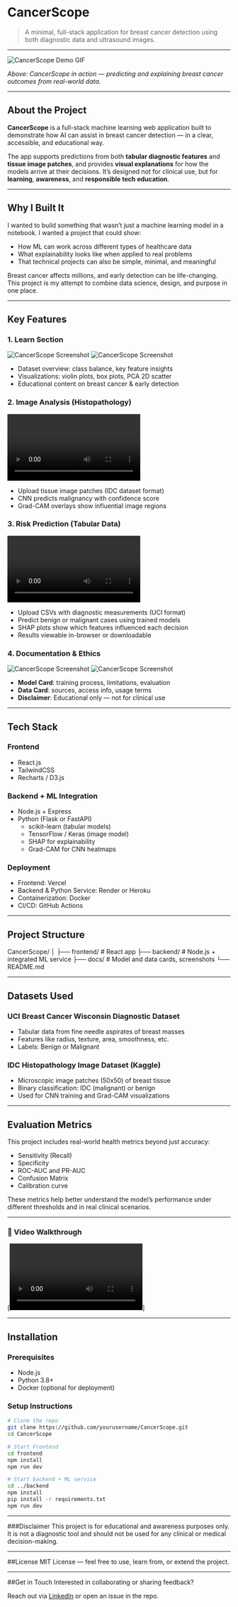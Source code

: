 # CancerScope

> A minimal, full-stack application for breast cancer detection using both diagnostic data and ultrasound images.

---

![CancerScope Demo GIF](./docs/demo.gif)

*Above: CancerScope in action — predicting and explaining breast cancer outcomes from real-world data.*

---

## About the Project

**CancerScope** is a full-stack machine learning web application built to demonstrate how AI can assist in breast cancer detection — in a clear, accessible, and educational way.

The app supports predictions from both **tabular diagnostic features** and **tissue image patches**, and provides **visual explanations** for how the models arrive at their decisions. It’s designed not for clinical use, but for **learning**, **awareness**, and **responsible tech education**.

---

## Why I Built It

I wanted to build something that wasn’t just a machine learning model in a notebook. I wanted a project that could show:

- How ML can work across different types of healthcare data
- What explainability looks like when applied to real problems
- That technical projects can also be simple, minimal, and meaningful

Breast cancer affects millions, and early detection can be life-changing. This project is my attempt to combine data science, design, and purpose in one place.

---

## Key Features

### 1. Learn Section

![CancerScope Screenshot](./docs/demo1.png)
![CancerScope Screenshot](./docs/demo2.png)

- Dataset overview: class balance, key feature insights
- Visualizations: violin plots, box plots, PCA 2D scatter
- Educational content on breast cancer & early detection

### 2. Image Analysis (Histopathology)

![CancerScope Screenshot](./docs/video1.mp4)

- Upload tissue image patches (IDC dataset format)
- CNN predicts malignancy with confidence score
- Grad-CAM overlays show influential image regions


### 3. Risk Prediction (Tabular Data)

![CancerScope Screenshot](./docs/video2.mp4)

- Upload CSVs with diagnostic measurements (UCI format)
- Predict benign or malignant cases using trained models
- SHAP plots show which features influenced each decision
- Results viewable in-browser or downloadable

### 4. Documentation & Ethics

![CancerScope Screenshot](./docs/demo3.png)
![CancerScope Screenshot](./docs/demo4.png)

- **Model Card**: training process, limitations, evaluation
- **Data Card**: sources, access info, usage terms
- **Disclaimer**: Educational only — not for clinical use

---

## Tech Stack

### Frontend
- React.js
- TailwindCSS
- Recharts / D3.js

### Backend + ML Integration
- Node.js + Express
- Python (Flask or FastAPI)
  - scikit-learn (tabular models)
  - TensorFlow / Keras (image model)
  - SHAP for explainability
  - Grad-CAM for CNN heatmaps

### Deployment
- Frontend: Vercel
- Backend & Python Service: Render or Heroku
- Containerization: Docker
- CI/CD: GitHub Actions

---

## Project Structure

CancerScope/
│
├── frontend/ # React app
├── backend/ # Node.js + integrated ML service
├── docs/ # Model and data cards, screenshots
└── README.md


---

## Datasets Used

### UCI Breast Cancer Wisconsin Diagnostic Dataset
- Tabular data from fine needle aspirates of breast masses
- Features like radius, texture, area, smoothness, etc.
- Labels: Benign or Malignant

### IDC Histopathology Image Dataset (Kaggle)
- Microscopic image patches (50x50) of breast tissue
- Binary classification: IDC (malignant) or benign
- Used for CNN training and Grad-CAM visualizations

---

## Evaluation Metrics

This project includes real-world health metrics beyond just accuracy:

- Sensitivity (Recall)
- Specificity
- ROC-AUC and PR-AUC
- Confusion Matrix
- Calibration curve

These metrics help better understand the model’s performance under different thresholds and in real clinical scenarios.

---
### 🎥 Video Walkthrough 

[![Watch the demo](./docs/video-full.mp4)]

---

## Installation

### Prerequisites

- Node.js
- Python 3.8+
- Docker (optional for deployment)

### Setup Instructions

```bash
# Clone the repo
git clone https://github.com/yourusername/CancerScope.git
cd CancerScope

# Start Frontend
cd frontend
npm install
npm run dev

# Start backend + ML service
cd ../backend
npm install
pip install -r requirements.txt
npm run dev

```
---
###Disclaimer
This project is for educational and awareness purposes only.
It is not a diagnostic tool and should not be used for any clinical or medical decision-making.

---
##License
MIT License — feel free to use, learn from, or extend the project.

---
##Get in Touch
Interested in collaborating or sharing feedback?

Reach out via [LinkedIn](https://www.linkedin.com/in/nandini-saxena1111/) or open an issue in the repo.


